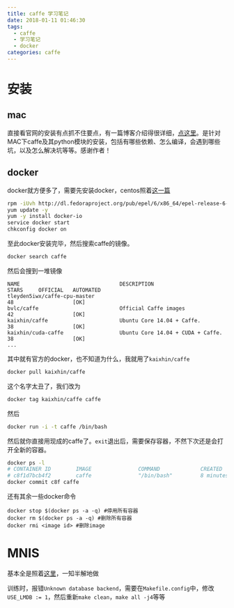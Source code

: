 ```yaml
---
title: caffe 学习笔记
date: 2018-01-11 01:46:30
tags:
  - caffe
  - 学习笔记
  - docker
categories: caffe
---
```


# 安装

## mac

直接看官网的安装有点抓不住要点，有一篇博客介绍得很详细，[点这里](http://akmetiuk.com/posts/2016-03-29-compiling-caffe.html)。是针对MAC下caffe及其python模块的安装，包括有哪些依赖、怎么编译，会遇到哪些坑，以及怎么解决坑等等。感谢作者！ 

## docker

docker就方便多了，需要先安装docker，centos照着[这一篇](https://www.liquidweb.com/kb/how-to-install-docker-on-centos-6/)

```bash
rpm -iUvh http://dl.fedoraproject.org/pub/epel/6/x86_64/epel-release-6-8.noarch.rpm
yum update -y
yum -y install docker-io
service docker start
chkconfig docker on
```

至此docker安装完毕，然后搜索caffe的镜像。

```bash
docker search caffe
```

然后会搜到一堆镜像

```
NAME                                DESCRIPTION                                     STARS     OFFICIAL   AUTOMATED
tleyden5iwx/caffe-cpu-master                                                        48                   [OK]
bvlc/caffe                          Official Caffe images                           42                   [OK]
kaixhin/caffe                       Ubuntu Core 14.04 + Caffe.                      38                   [OK]
kaixhin/cuda-caffe                  Ubuntu Core 14.04 + CUDA + Caffe.               38                   [OK]
...
```

其中就有官方的docker，也不知道为什么，我就用了`kaixhin/caffe`

```bash
docker pull kaixhin/caffe
```

这个名字太丑了，我们改为

```bash
docker tag kaixhin/caffe caffe
```

然后

```bash
docker run -i -t caffe /bin/bash
```

然后就你直接用现成的caffe了。`exit`退出后，需要保存容器，不然下次还是会打开全新的容器。

```bash
docker ps -l
# CONTAINER ID        IMAGE               COMMAND             CREATED             STATUS                     PORTS               NAMES
# c8f1d7bcb4f2        caffe               "/bin/bash"         8 minutes ago       Exited (0) 7 minutes ago                       boring_turing
docker commit c8f caffe
```

还有其余一些docker命令

```
docker stop $(docker ps -a -q) #停用所有容器
docker rm $(docker ps -a -q) #删除所有容器
docker rmi <image id> #删除image
```

# MNIS

基本全是照着[这里](https://zhuanlan.zhihu.com/p/24110318)，一知半解地做

训练时，报错`Unknown database backend`，需要在`Makefile.config`中，修改`USE_LMDB := 1`，然后重新`make clean`，`make all -j4`等等
